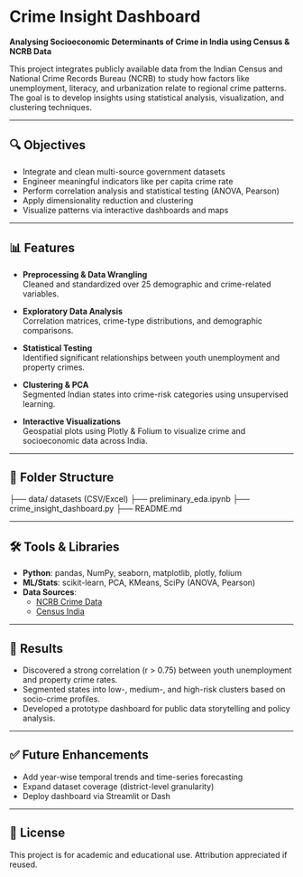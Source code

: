 # Crime Insight Dashboard  
**Analysing Socioeconomic Determinants of Crime in India using Census & NCRB Data**

This project integrates publicly available data from the Indian Census and National Crime Records Bureau (NCRB) to study how factors like unemployment, literacy, and urbanization relate to regional crime patterns. The goal is to develop insights using statistical analysis, visualization, and clustering techniques.

---

## 🔍 Objectives  
- Integrate and clean multi-source government datasets  
- Engineer meaningful indicators like per capita crime rate  
- Perform correlation analysis and statistical testing (ANOVA, Pearson)  
- Apply dimensionality reduction and clustering  
- Visualize patterns via interactive dashboards and maps  

---

## 📊 Features  
- **Preprocessing & Data Wrangling**  
  Cleaned and standardized over 25 demographic and crime-related variables.

- **Exploratory Data Analysis**  
  Correlation matrices, crime-type distributions, and demographic comparisons.

- **Statistical Testing**  
  Identified significant relationships between youth unemployment and property crimes.

- **Clustering & PCA**  
  Segmented Indian states into crime-risk categories using unsupervised learning.

- **Interactive Visualizations**  
  Geospatial plots using Plotly & Folium to visualize crime and socioeconomic data across India.

---

## 📁 Folder Structure  
├── data/ datasets (CSV/Excel)
├── preliminary_eda.ipynb
├── crime_insight_dashboard.py
├── README.md


---

## 🛠️ Tools & Libraries  
- **Python**: pandas, NumPy, seaborn, matplotlib, plotly, folium  
- **ML/Stats**: scikit-learn, PCA, KMeans, SciPy (ANOVA, Pearson)  
- **Data Sources**:  
  - [NCRB Crime Data](https://ncrb.gov.in)  
  - [Census India](https://censusindia.gov.in/)

---

## 📌 Results  
- Discovered a strong correlation (r > 0.75) between youth unemployment and property crime rates.  
- Segmented states into low-, medium-, and high-risk clusters based on socio-crime profiles.  
- Developed a prototype dashboard for public data storytelling and policy analysis.

---

## ✅ Future Enhancements  
- Add year-wise temporal trends and time-series forecasting  
- Expand dataset coverage (district-level granularity)  
- Deploy dashboard via Streamlit or Dash

---

## 📄 License  
This project is for academic and educational use. Attribution appreciated if reused.

